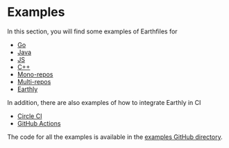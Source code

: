 
# Examples

In this section, you will find some examples of Earthfiles for

* [Go](./go.md)
* [Java](./java.md)
* [JS](./js.md)
* [C++](./cpp.md)
* [Mono-repos](./monorepo.md)
* [Multi-repos](./multirepo.md)
* [Earthly](./earthly.md)

In addition, there are also examples of how to integrate Earthly in CI

* [Circle CI](./circle-integration.md)
* [GitHub Actions](./gh-actions-integration.md)

The code for all the examples is available in the [examples GitHub directory](https://github.com/earthly/earthly/tree/master/examples).
